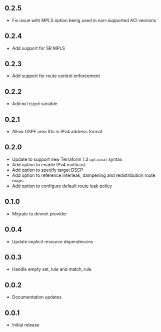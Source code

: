 ## 0.2.5

- Fix issue with MPLS option being used in non-supported ACI versions

## 0.2.4

- Add support for SR MPLS

## 0.2.3

- Add support for route control enforcement

## 0.2.2

- Add `multipod` variable

## 0.2.1

- Allow OSPF area IDs in IPv4 address format

## 0.2.0

- Update to support new Terraform 1.3 `optional` syntax
- Add option to enable IPv4 multicast
- Add option to specify target DSCP
- Add option to reference interleak, dampening and redistribution route maps
- Add option to configure default route leak policy

## 0.1.0

- Migrate to devnet provider

## 0.0.4

- Update implicit resource dependencies

## 0.0.3

- Handle empty set_rule and match_rule

## 0.0.2

- Documentation updates

## 0.0.1

- Initial release
